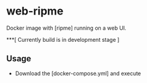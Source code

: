 # web-ripme


Docker image with [ripme] running on a web UI.

***[ Currently build is in development stage ]

## Usage

- Download the [docker-compose.yml] and execute


